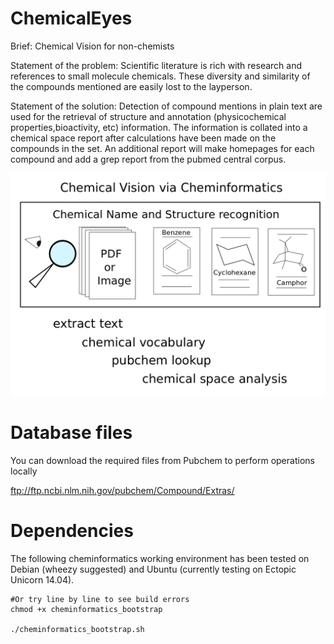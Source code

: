 ChemicalEyes
============

Brief: Chemical Vision for non-chemists

Statement of the problem: Scientific literature is rich with research and references to small molecule chemicals. These diversity and similarity of the compounds mentioned are easily lost to the layperson. 

Statement of the solution: Detection of compound  mentions in plain text are used for the retrieval of structure and annotation (physicochemical properties,bioactivity, etc) information. The information is collated into a chemical space report after calculations have been made on the compounds in the set. An additional report will make homepages for each compound and add a grep report from the pubmed central corpus.


![ChemicalEyes](https://github.com/andrewdefries/ChemicalEyes/blob/master/ChemicalEyes.png)

Database files
==============

You can download the required files from Pubchem to perform operations locally

ftp://ftp.ncbi.nlm.nih.gov/pubchem/Compound/Extras/

Dependencies
=============

The following cheminformatics working environment has been tested on Debian (wheezy suggested) and Ubuntu (currently testing on Ectopic Unicorn 14.04).
```
#Or try line by line to see build errors
chmod +x cheminformatics_bootstrap 

./cheminformatics_bootstrap.sh

```
